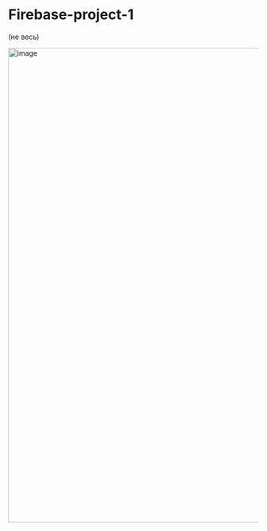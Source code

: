 # Firebase-project-1
(не весь)

<img width="954" alt="image" src="https://user-images.githubusercontent.com/45273279/143778457-fdc206de-6b95-4412-8765-ac3c20e963a7.png">
